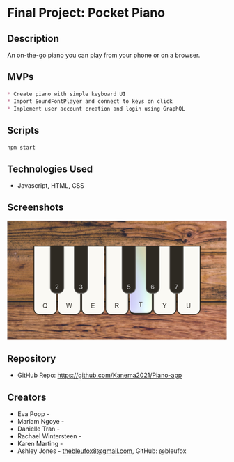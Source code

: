 # Final Project: Pocket Piano

## Description
An on-the-go piano you can play from your phone or on a browser.

## MVPs
```md
* Create piano with simple keyboard UI 
* Import SoundFontPlayer and connect to keys on click
* Implement user account creation and login using GraphQL
```

## Scripts
`npm start`

## Technologies Used
* Javascript, HTML, CSS

## Screenshots
![Homepage](/src/images/homepage.png)

## Repository
* GitHub Repo: https://github.com/Kanema2021/Piano-app

## Creators
* Eva Popp - 
* Mariam Ngoye - 
* Danielle Tran - 
* Rachael Wintersteen -
* Karen Marting - 
* Ashley Jones - thebleufox8@gmail.com, GitHub: @bleufox